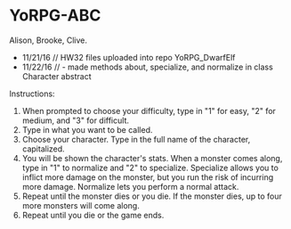 # YoRPG-ABC
Alison, Brooke, Clive.

- 11/21/16 // HW32 files uploaded into repo YoRPG_DwarfElf
- 11/22/16 // - made methods about, specialize, and normalize in class Character abstract

Instructions:
1. When prompted to choose your difficulty, type in "1" for easy, "2" for medium, and "3" for difficult. 
2. Type in what you want to be called. 
3. Choose your character. Type in the full name of the character, capitalized.
4. You will be shown the character's stats. When a monster comes along, type in "1" to normalize and "2" to specialize. Specialize allows you to inflict more damage on the monster, but you run the risk of incurring more damage. Normalize lets you perform a normal attack.
5. Repeat until the monster dies or you die. If the monster dies, up to four more monsters will come along.
6. Repeat until you die or the game ends. 
